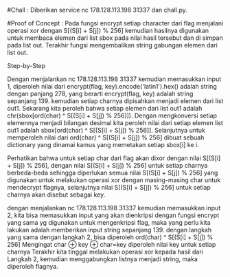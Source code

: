 #Chall :
Diberikan service nc 178.128.113.198 31337 dan chall.py.

#Proof of Concept : 
Pada fungsi encrypt setiap character dari flag menjalani operasi xor dengan S[(S[i] + S[j]) % 256]  kemudian hasilnya digunakan untuk membaca elemen dari list sbox pada nilai hasil tersebut dan di simpan pada list out. Terakhir fungsi mengembalikan string gabungan elemen dari list out.

Step-by-Step

Dengan menjalankan nc 178.128.113.198 31337 kemudian memasukkan input 1, diperoleh nilai dari encrypt(flag, key).encode('latin1').hex() adalah string dengan panjang 278, yang berarti  encrypt(flag, key) adalah string sepanjang 139. kemudian setiap charnya dipisahkan menjadi elemen dari list out1.
Sekarang kita peroleh bahwa setiap elemen dari list out1 adalah chr(sbox[ord(char) ^ S[(S[i] + S[j]) % 256]]).  Dengan mengkonversi setiap elemennya menjadi bilangan desimal kita peroleh nilai dari setiap elemen list out1 adalah sbox[ord(char) ^ S[(S[i] + S[j]) % 256]]. Selanjutnya untuk memperoleh nilai dari ord(char) ^ S[(S[i] + S[j]) % 256] dibuat sebuah dictionary yang dinamai kamus yang memetakan setiap sbox[i] ke i.

Perhatikan bahwa untuk setiap char dari flag akan dixor dengan nilai S[(S[i] + S[j]) % 256], dengan nilai S[(S[i] + S[j]) % 256] untuk setiap charnya berbeda-beda sehingga diperlukan semua nilai  S[(S[i] + S[j]) % 256] yang digunakan untuk melakukan operasi xor dengan masing-masing char untuk mendecrypt flagnya, selanjutnya nilai  S[(S[i] + S[j]) % 256] untuk setiap charnya akan disebut sebagai key.

dengan menjalankan nc 178.128.113.198 31337 kemudian memasukkan input 2, kita bisa memasukkan input yang akan dienkripsi dengan fungsi encrypt yang sama yg digunakan untuk mengenkripsi flag, maka yang perlu kita lakukan adalah memberikan input string sepanjang 139. dengan langkah yang sama dengan langkah 2, bisa diperoleh ord(char) ^ S[(S[i] + S[j]) % 256] 
Mengingat
char ⊕ key ⊕ char=key
diperoleh nilai key untuk setiap charnya
Terakhir kita tinggal melakukan operasi xor kepada hasil dari Langkah 2, kemudian menggabungkan listnya menjadi string, maka diperoleh flagnya.
